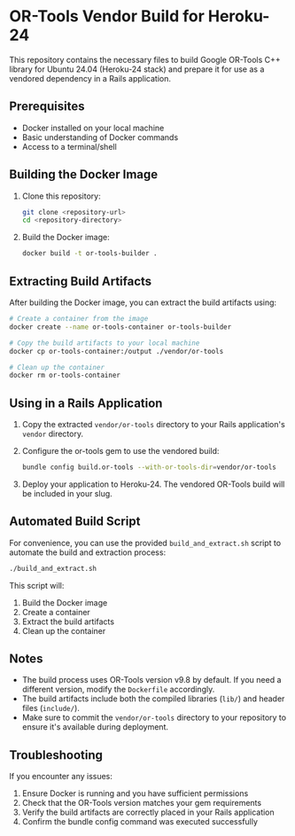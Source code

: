 # OR-Tools Vendor Build for Heroku-24

This repository contains the necessary files to build Google OR-Tools C++ library for Ubuntu 24.04 (Heroku-24 stack) and prepare it for use as a vendored dependency in a Rails application.

## Prerequisites

- Docker installed on your local machine
- Basic understanding of Docker commands
- Access to a terminal/shell

## Building the Docker Image

1. Clone this repository:
   ```bash
   git clone <repository-url>
   cd <repository-directory>
   ```

2. Build the Docker image:
   ```bash
   docker build -t or-tools-builder .
   ```

## Extracting Build Artifacts

After building the Docker image, you can extract the build artifacts using:

```bash
# Create a container from the image
docker create --name or-tools-container or-tools-builder

# Copy the build artifacts to your local machine
docker cp or-tools-container:/output ./vendor/or-tools

# Clean up the container
docker rm or-tools-container
```

## Using in a Rails Application

1. Copy the extracted `vendor/or-tools` directory to your Rails application's `vendor` directory.

2. Configure the or-tools gem to use the vendored build:
   ```bash
   bundle config build.or-tools --with-or-tools-dir=vendor/or-tools
   ```

3. Deploy your application to Heroku-24. The vendored OR-Tools build will be included in your slug.

## Automated Build Script

For convenience, you can use the provided `build_and_extract.sh` script to automate the build and extraction process:

```bash
./build_and_extract.sh
```

This script will:
1. Build the Docker image
2. Create a container
3. Extract the build artifacts
4. Clean up the container

## Notes

- The build process uses OR-Tools version v9.8 by default. If you need a different version, modify the `Dockerfile` accordingly.
- The build artifacts include both the compiled libraries (`lib/`) and header files (`include/`).
- Make sure to commit the `vendor/or-tools` directory to your repository to ensure it's available during deployment.

## Troubleshooting

If you encounter any issues:

1. Ensure Docker is running and you have sufficient permissions
2. Check that the OR-Tools version matches your gem requirements
3. Verify the build artifacts are correctly placed in your Rails application
4. Confirm the bundle config command was executed successfully 